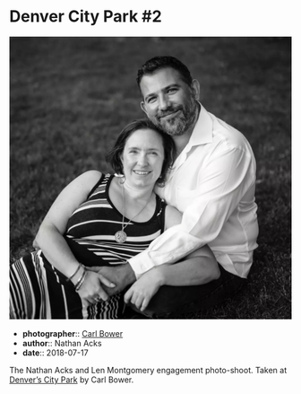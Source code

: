 # Denver City Park \#2

![Len and Nathan sitting on the grass in City Park](assets/2018-07-17-set-3-denver-city-park-02.webp)

* **photographer**:: [Carl Bower](https://carlbowerphotos.com)
* **author**:: Nathan Acks
* **date**:: 2018-07-17

The Nathan Acks and Len Montgomery engagement photo-shoot. Taken at [Denver’s City Park](https://www.denver.org/listing/city-park/6822/) by Carl Bower.
